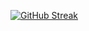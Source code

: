 [![GitHub Streak](http://github-readme-streak-stats.herokuapp.com?user=ornakash&theme=Javascript-dark&date_format=M%20j%5B%2C%20Y%5D)](https://git.io/streak-stats)
